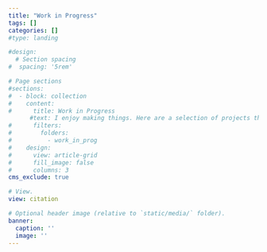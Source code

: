 ```yaml
---
title: "Work in Progress"
tags: []
categories: []
#type: landing

#design:
  # Section spacing
#  spacing: '5rem'

# Page sections
#sections:
#  - block: collection
#    content:
#      title: Work in Progress
      #text: I enjoy making things. Here are a selection of projects that I have worked on over the years.
#      filters:
#        folders:
#          - work_in_prog
#    design:
#      view: article-grid
#      fill_image: false
#      columns: 3
cms_exclude: true

# View.
view: citation

# Optional header image (relative to `static/media/` folder).
banner:
  caption: ''
  image: ''
---
```

<style>
h1.lg\:text-6xl {
  font-size: 2rem !important;
}
</style>

<style>
.flex {
  margin-top: 5.5rem !important;
}
</style>

